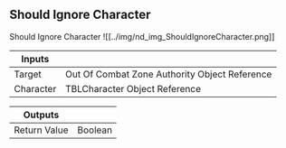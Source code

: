 ## Should Ignore Character
Should Ignore Character
![[../img/nd_img_ShouldIgnoreCharacter.png]]

|Inputs||
|--|--|
| Target | Out Of Combat Zone Authority Object Reference |
| Character | TBLCharacter Object Reference |

|Outputs||
|--|--|
| Return Value | Boolean |
